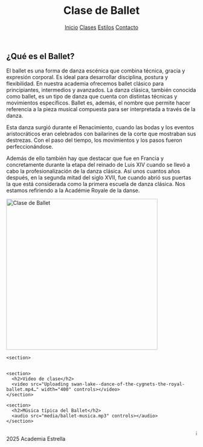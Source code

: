 <html lang="es">
<head>
  <meta charset="UTF-8">
  <link rel="stylesheet" href="css/estilos.css">
</head>
<body>
  <header>
    <h1>Clase de Ballet</h1>
    <nav>
      <a href="https://nevarez007.github.io/Danza/index.html">Inicio</a>
      <a href="https://nevarez007.github.io/clase/">Clases</a>
      <a href="https://nevarez007.github.io/Informaci-n/">Estilos</a>
      <a href="https://nevarez007.github.io/contacto/">Contacto</a>
    </nav>
  </header>

  <main>
    <section>
      <h2>¿Qué es el Ballet?</h2>
      <p>El ballet es una forma de danza escénica que combina técnica, gracia y expresión corporal. Es ideal para desarrollar disciplina, postura y flexibilidad. En nuestra academia ofrecemos ballet clásico para principiantes, intermedios y avanzados.
      La danza clásica, también conocida como ballet, es un tipo de danza que cuenta con distintas técnicas y movimientos específicos. Ballet es, además, el nombre que permite hacer referencia a la pieza musical compuesta para ser interpretada a través de la danza.

Esta danza surgió durante el Renacimiento, cuando las bodas y los eventos aristocráticos eran celebrados con bailarines de la corte que mostraban sus destrezas. Con el paso del tiempo, los movimientos y los pasos fueron perfeccionándose.

Además de ello también hay que destacar que fue en Francia y concretamente durante la etapa del reinado de Luis XIV cuando se llevó a cabo la profesionalización de la danza clásica. Así unos cuantos años después, en la segunda mitad del siglo XVII, fue cuando abrió sus puertas la que está considerada como la primera escuela de danza clásica. Nos estamos refiriendo a la Académie Royale de la danse.</p>
      <img src="https://i.pinimg.com/736x/e1/74/b2/e174b2a66d59ed13fc0dfaa683a772a8.jpg" alt="Clase de Ballet" width="400">
    </section>


    <section>
      

    <section>
      <h2>Video de clase</h2>
      <video src="Uploading swan-lake--dance-of-the-cygnets-the-royal-ballet.mp4…" width="400" controls></video>
    </section>

    <section>
      <h2>Música típica del Ballet</h2>
      <audio src="media/ballet-musica.mp3" controls></audio>
    </section>

  <footer>
    <marquee>¡Inscríbete hoy y recibe una clase gratis de prueba!</marquee>
     2025 Academia Estrella
  </footer>
